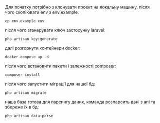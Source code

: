 Для початку потрібно з клонувати проект на локальну машину, після чого скопіювати env з env.example: 

```
cp env.example env 
```

після чого згенерувати ключ застосунку laravel:

```
php artisan key:generate
```

далі розгорнути контейнери docker:

```
docker-compose up -d
```
після чого встановити пакети і залежності composer:

```
composer install
```

після чого запустити міграції для нашої бд:

```
php artisan migrate
```

наша база готова для парсингу даних, команда розпарсить дані з апі та збереже їх в бд:

```
php artisan data:parse
```


